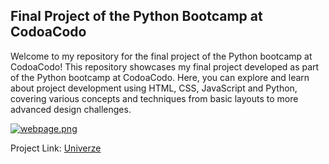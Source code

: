 ## Final Project of the Python Bootcamp at CodoaCodo

Welcome to my repository for the final project of the Python bootcamp at CodoaCodo!
This repository showcases my final project developed as part of the Python bootcamp at CodoaCodo. Here, you can explore and learn about project development using HTML, CSS, JavaScript and Python, covering various concepts and techniques from basic layouts to more advanced design challenges.

[![webpage.png](https://i.postimg.cc/nc3JTLxR/webpage.png)](https://postimg.cc/JGHvzMGZ)

Project Link: [Univerze](https://univerze-rootcut.netlify.app/)

